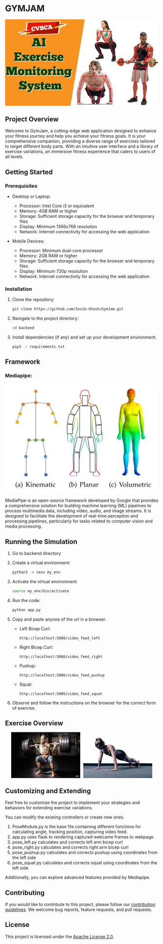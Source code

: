 # GYMJAM

![Title image](assets/combo.jpg)

## Project Overview

Welcome to GymJam, a cutting-edge web application designed to enhance your fitness journey and help you achieve your fitness goals. It is your comprehensive companion, providing a diverse range of exercises tailored to target different body parts. With an intuitive user interface and a library of exercise variations, an immersive fitness experience that caters to users of all levels.

## Getting Started

### Prerequisites

- Desktop or Laptop:
    - Processor: Intel Core i3 or equivalent
    - Memory: 4GB RAM or higher
    - Storage: Sufficient storage capacity for the browser and temporary files
    - Display: Minimum 1366x768 resolution
    - Network: Internet connectivity for accessing the web application

- Mobile Devices:
    - Processor: Minimum dual-core processor
    - Memory: 2GB RAM or higher
    - Storage: Sufficient storage capacity for the browser and temporary files
    - Display: Minimum 720p resolution
    - Network: Internet connectivity for accessing the web application

### Installation

1. Clone the repository:

   ```bash
   git clone https://github.com/Sovik-Ghosh/GymJam.git
   ```

2. Navigate to the project directory:

   ```bash
   cd backend
   ```

3. Install dependencies (if any) and set up your development environment.
   ```bash
   pip3 -r requirements.txt
   ```
## Framework

### Mediapipe:

![](assets/human-pose-model.jpg)

MediaPipe is an open-source framework developed by Google that provides a comprehensive solution for building machine learning (ML) pipelines to process multimedia data, including video, audio, and image streams. It is designed to facilitate the development of real-time perception and processing pipelines, particularly for tasks related to computer vision and media processing.

## Running the Simulation

1. Go to backend directory

2. Create a virtual environment:
    ```bash
    python3 -m venv my_env
    ```

3. Activate the virtual environment:
    ```bash
    source my_env/bin/activate
    ```
    

4. Run the code:
    ```bash
    python app.py
    ```

5. Copy and paste anyone of the url in a browser.
    - Left Bicep Curl:
        ```
        http://localhost:5000/video_feed_left
        ```
    - Right Bicep Curl:
        ```
        http://localhost:5000/video_feed_right
        ```
    - Pushup:
        ```
        http://localhost:5000/video_feed_pushup
        ```
    - Squat:
        ```
        http://localhost:5000/video_feed_squat
        ```

6. Observe and follow the instructions on the browser for the correct form of exercise.

## Exercise Overview

<div style="display: flex; justify-content: center;">
  <img src="assets/squats.jpg" alt="Squats" style="width: 45%; margin-right: 5px;">
  <img src="assets/pushup.png" alt="Pushup" style="width: 45%; margin-left: 5px;">
</div>

## Customizing and Extending

Feel free to customize the project to implement your strategies and behaviors for extending exercise variations.

You can modify the existing controllers or create new ones.
1. PoseModule.py is the base file containing different functions for calculating angle, tracking position, capturing video feed.
2. app.py uses flask to rendering captured webcame frames to webpage
3. pose_left.py calculates and corrects left arm bicep curl
4. pose_right.py calculates and corrects right arm bicep curl
5. pose_pushup.py calculates and corrects pushup using coordinates from the left side
6. pose_squat.py calculates and corrects squat using coordinates from the left side

Additionally, you can explore advanced features provided by Mediapipe.

## Contributing

If you would like to contribute to this project, please follow our [contribution guidelines](CONTRIBUTING.md). We welcome bug reports, feature requests, and pull requests.

## License

This project is licensed under the [Apache License 2.0](LICENSE).
